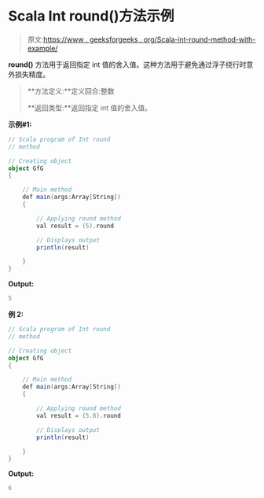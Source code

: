 # Scala Int round()方法示例

> 原文:[https://www . geeksforgeeks . org/Scala-int-round-method-with-example/](https://www.geeksforgeeks.org/scala-int-round-method-with-example/)

**round()** 方法用于返回指定 int 值的舍入值。这种方法用于避免通过浮子绕行时意外损失精度。

> **方法定义:**定义回合:整数
> 
> **返回类型:**返回指定 int 值的舍入值。

**示例#1:**

```scala
// Scala program of Int round
// method 

// Creating object 
object GfG 
{  

    // Main method 
    def main(args:Array[String]) 
    { 

        // Applying round method 
        val result = (5).round

        // Displays output 
        println(result) 

    } 
}  
```

**Output:**

```scala
5

```

**例 2:**

```scala
// Scala program of Int round
// method 

// Creating object 
object GfG 
{  

    // Main method 
    def main(args:Array[String]) 
    { 

        // Applying round method 
        val result = (5.8).round

        // Displays output 
        println(result) 

    } 
} 
```

**Output:**

```scala
6

```